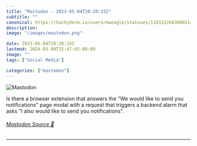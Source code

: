 ```yaml
---
title: "Mastodon - 2023-05-04T20:20:33Z"
subtitle: ""
canonical: https://hachyderm.io/users/mweagle/statuses/110312268308651402
description:
image: "/images/mastodon.png"

date: 2023-05-04T20:20:33Z
lastmod: 2024-03-09T15:47:03-08:00
image: ""
tags: ["Social Media"]

categories: ["mastodon"]
---
```

![Mastodon](/images/mastodon.png)

<p>Is there a browser extension that answers the &quot;We would like to send you notifications&quot; page modal with a request that triggers a backend alarm that asks &quot;I also would like to send you notifications&quot;.</p>


###### [Mastodon Source 🐘](https://hachyderm.io/@mweagle/110312268308651402)

___
